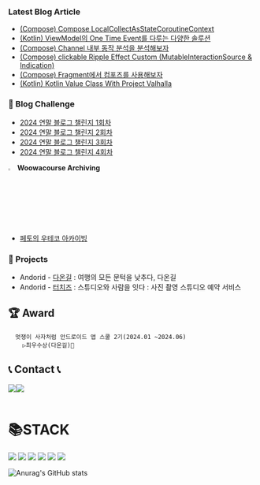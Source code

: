 ### Latest Blog Article
+ <a href="https://chanho-study.tistory.com/161">(Compose) Compose LocalCollectAsStateCoroutineContext</a>
+ <a href="https://chanho-study.tistory.com/160">(Kotlin) ViewModel의 One Time Event를 다루는 다양한 솔루션</a>
+ <a href="https://chanho-study.tistory.com/159">(Compose) Channel 내부 동작 분석을 분석해보자</a>
+ <a href="https://chanho-study.tistory.com/157">(Compose) clickable Ripple Effect Custom (MutableInteractionSource & Indication)</a>
+ <a href="https://chanho-study.tistory.com/156">(Compose) Fragment에서 컴포즈를 사용해보자</a>
+ <a href="https://chanho-study.tistory.com/152">(Kotlin) Kotlin Value Class With Project Valhalla</a>

### 💮 Blog Challenge 
+ <a href="https://challenge.thdev.tech/2024-11-11-blog/">2024 연말 블로그 챌린지 1회차 </a>
+ <a href="https://challenge.thdev.tech/2024-11-24-blog/">2024 연말 블로그 챌린지 2회차 </a>
+ <a href="https://challenge.thdev.tech/2024-12-08-blog/">2024 연말 블로그 챌린지 3회차 </a>
+ <a href="https://challenge.thdev.tech/2024-12-23-blog/">2024 연말 블로그 챌린지 4회차 </a>

<img src="https://github.com/user-attachments/assets/84038b32-098b-4068-aa03-05ff803726c7" width="3%"/><b> Woowacourse Archiving</b><br/>
- <a href="https://chanho0908.notion.site/1970f436649f808ea0b4c81e06793909?v=1970f436649f8023bc4d000c1fc148cb">페토의 우테코 아카이빙</a>

### 📌 Projects
- Andorid - <a href="https://github.com/chanho0908/DaOnGil_CleanArchitecture">다온길</a> : 여행의 모든 문턱을 낮추다, 다온길
- Andorid - <a href="https://github.com/GamSungPing/TOUCHEESE_AOS">터치즈</a> : 스튜디오와 사람을 잇다 : 사진 촬영 스튜디오 예약 서비스

## 🏆 Award
      멋쟁이 사자처럼 안드로이드 앱 스쿨 2기(2024.01 ~2024.06)
        ▷최우수상(다온길)🥇

## 📞 Contact 📞
<div style="display:flex; flex-direction:row;">
    <a href="mailto:chanho680526@gmail.com">
        <img src="https://img.shields.io/badge/Gmail-EA4335?style=for-the-badge&logo=Gmail&logoColor=white"> 
    </a>
    <a href="https://chanho-study.tistory.com/">
        <img src="https://img.shields.io/badge/Tistory-000000?style=for-the-badge&logo=Tistory&logoColor=white"> 
    </a>    
</div><br>   

<div align=left><h1>📚STACK</h1></div>
<div align=left> 
  <img src="https://img.shields.io/badge/Android Studio-3DDC84?style=for-the-badge&logo=android&logoColor=white">
  <img src="https://img.shields.io/badge/Kotlin-7F52FF?style=for-the-badge&logo=kotlin&logoColor=white">
  <img src="https://img.shields.io/badge/java-007396?style=for-the-badge&logo=java&logoColor=white"> 
  <img src="https://img.shields.io/badge/docker-2496ED?style=for-the-badge&logo=docker&logoColor=white">   
  <img src="https://img.shields.io/badge/mysql-4479A1?style=for-the-badge&logo=mysql&logoColor=white"> 
  <img src="https://img.shields.io/badge/firebase-FFCA28?style=for-the-badge&logo=firebase&logoColor=white">
  <br>
</div>
<div>

![Anurag's GitHub stats](https://github-readme-stats.vercel.app/api?username=chanho0908&show_icons=true&theme=radical)

</div>
